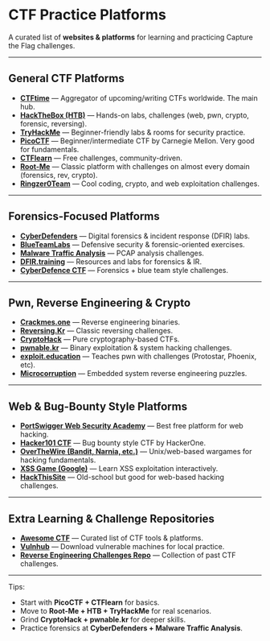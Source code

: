 # CTF Practice Platforms

A curated list of **websites & platforms** for learning and practicing Capture the Flag challenges.

---

## General CTF Platforms
- [**CTFtime**](https://ctftime.org/) — Aggregator of upcoming/writing CTFs worldwide. The main hub.  
- [**HackTheBox (HTB)**](https://www.hackthebox.com/) — Hands-on labs, challenges (web, pwn, crypto, forensic, reversing).  
- [**TryHackMe**](https://tryhackme.com/) — Beginner-friendly labs & rooms for security practice.  
- [**PicoCTF**](https://picoctf.org/) — Beginner/intermediate CTF by Carnegie Mellon. Very good for fundamentals.  
- [**CTFlearn**](https://ctflearn.com/) — Free challenges, community-driven.  
- [**Root-Me**](https://www.root-me.org/) — Classic platform with challenges on almost every domain (forensics, rev, crypto).  
- [**Ringzer0Team**](https://ringzer0ctf.com/) — Cool coding, crypto, and web exploitation challenges.  

---

## Forensics-Focused Platforms
- [**CyberDefenders**](https://cyberdefenders.org/) — Digital forensics & incident response (DFIR) labs.  
- [**BlueTeamLabs**](https://blueteamlabs.online/) — Defensive security & forensic-oriented exercises.  
- [**Malware Traffic Analysis**](https://www.malware-traffic-analysis.net/) — PCAP analysis challenges.  
- [**DFIR.training**](https://dfir.training/) — Resources and labs for forensics & IR.  
- [**CyberDefence CTF**](https://cyberdefencectf.com/) — Forensics + blue team style challenges.  

---

## Pwn, Reverse Engineering & Crypto
- [**Crackmes.one**](https://crackmes.one/) — Reverse engineering binaries.  
- [**Reversing.Kr**](http://reversing.kr/) — Classic reversing challenges.  
- [**CryptoHack**](https://cryptohack.org/) — Pure cryptography-based CTFs.  
- [**pwnable.kr**](http://pwnable.kr/) — Binary exploitation & system hacking challenges.  
- [**exploit.education**](https://exploit.education/) — Teaches pwn with challenges (Protostar, Phoenix, etc).  
- [**Microcorruption**](https://microcorruption.com/) — Embedded system reverse engineering puzzles.  

---

## Web & Bug-Bounty Style Platforms
- [**PortSwigger Web Security Academy**](https://portswigger.net/web-security) — Best free platform for web hacking.  
- [**Hacker101 CTF**](https://ctf.hacker101.com/) — Bug bounty style CTF by HackerOne.  
- [**OverTheWire (Bandit, Narnia, etc.)**](https://overthewire.org/wargames/) — Unix/web-based wargames for hacking fundamentals.  
- [**XSS Game (Google)**](https://xss-game.appspot.com/) — Learn XSS exploitation interactively.  
- [**HackThisSite**](https://www.hackthissite.org/) — Old-school but good for web-based hacking challenges.  

---

## Extra Learning & Challenge Repositories
- [**Awesome CTF**](https://github.com/apsdehal/awesome-ctf) — Curated list of CTF tools & platforms.  
- [**Vulnhub**](https://www.vulnhub.com/) — Download vulnerable machines for local practice.  
- [**Reverse Engineering Challenges Repo**](https://github.com/ctfs) — Collection of past CTF challenges.  

---

Tips:  
- Start with **PicoCTF + CTFlearn** for basics.  
- Move to **Root-Me + HTB + TryHackMe** for real scenarios.  
- Grind **CryptoHack + pwnable.kr** for deeper skills.  
- Practice forensics at **CyberDefenders + Malware Traffic Analysis**.  
